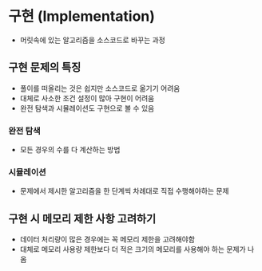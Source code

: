 # 구현 (Implementation)
- 머릿속에 있는 알고리즘을 소스코드로 바꾸는 과정

## 구현 문제의 특징
- 풀이를 떠올리는 것은 쉽지만 소스코드로 옮기기 어려움
- 대체로 사소한 조건 설정이 많아 구현이 어려움
- 완전 탐색과 시뮬레이션도 구현으로 볼 수 있음

### 완전 탐색
- 모든 경우의 수를 다 계산하는 방법

### 시뮬레이션
- 문제에서 제시한 알고리즘을 한 단계씩 차례대로 직접 수행해야하는 문제

## 구현 시 메모리 제한 사항 고려하기
- 데이터 처리량이 많은 경우에는 꼭 메모리 제한을 고려해야함
- 대체로 메모리 사용량 제한보다 더 적은 크기의 메모리를 사용해야 하는 문제가 나옴

